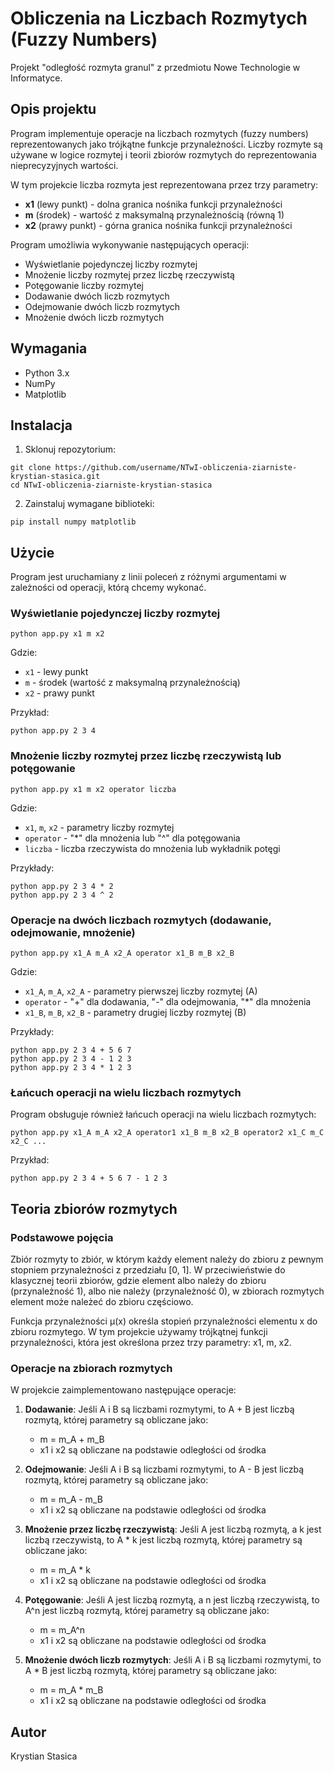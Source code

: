 # Obliczenia na Liczbach Rozmytych (Fuzzy Numbers)

Projekt "odległość rozmyta granul" z przedmiotu Nowe Technologie w Informatyce.

## Opis projektu

Program implementuje operacje na liczbach rozmytych (fuzzy numbers) reprezentowanych jako trójkątne funkcje przynależności. Liczby rozmyte są używane w logice rozmytej i teorii zbiorów rozmytych do reprezentowania nieprecyzyjnych wartości.

W tym projekcie liczba rozmyta jest reprezentowana przez trzy parametry:
- **x1** (lewy punkt) - dolna granica nośnika funkcji przynależności
- **m** (środek) - wartość z maksymalną przynależnością (równą 1)
- **x2** (prawy punkt) - górna granica nośnika funkcji przynależności

Program umożliwia wykonywanie następujących operacji:
- Wyświetlanie pojedynczej liczby rozmytej
- Mnożenie liczby rozmytej przez liczbę rzeczywistą
- Potęgowanie liczby rozmytej
- Dodawanie dwóch liczb rozmytych
- Odejmowanie dwóch liczb rozmytych
- Mnożenie dwóch liczb rozmytych

## Wymagania

- Python 3.x
- NumPy
- Matplotlib

## Instalacja

1. Sklonuj repozytorium:
```
git clone https://github.com/username/NTwI-obliczenia-ziarniste-krystian-stasica.git
cd NTwI-obliczenia-ziarniste-krystian-stasica
```

2. Zainstaluj wymagane biblioteki:
```
pip install numpy matplotlib
```

## Użycie

Program jest uruchamiany z linii poleceń z różnymi argumentami w zależności od operacji, którą chcemy wykonać.

### Wyświetlanie pojedynczej liczby rozmytej

```
python app.py x1 m x2
```

Gdzie:
- `x1` - lewy punkt
- `m` - środek (wartość z maksymalną przynależnością)
- `x2` - prawy punkt

Przykład:
```
python app.py 2 3 4
```

### Mnożenie liczby rozmytej przez liczbę rzeczywistą lub potęgowanie

```
python app.py x1 m x2 operator liczba
```

Gdzie:
- `x1`, `m`, `x2` - parametry liczby rozmytej
- `operator` - "*" dla mnożenia lub "^" dla potęgowania
- `liczba` - liczba rzeczywista do mnożenia lub wykładnik potęgi

Przykłady:
```
python app.py 2 3 4 * 2
python app.py 2 3 4 ^ 2
```

### Operacje na dwóch liczbach rozmytych (dodawanie, odejmowanie, mnożenie)

```
python app.py x1_A m_A x2_A operator x1_B m_B x2_B
```

Gdzie:
- `x1_A`, `m_A`, `x2_A` - parametry pierwszej liczby rozmytej (A)
- `operator` - "+" dla dodawania, "-" dla odejmowania, "*" dla mnożenia
- `x1_B`, `m_B`, `x2_B` - parametry drugiej liczby rozmytej (B)

Przykłady:
```
python app.py 2 3 4 + 5 6 7
python app.py 2 3 4 - 1 2 3
python app.py 2 3 4 * 1 2 3
```

### Łańcuch operacji na wielu liczbach rozmytych

Program obsługuje również łańcuch operacji na wielu liczbach rozmytych:

```
python app.py x1_A m_A x2_A operator1 x1_B m_B x2_B operator2 x1_C m_C x2_C ...
```

Przykład:
```
python app.py 2 3 4 + 5 6 7 - 1 2 3
```

## Teoria zbiorów rozmytych

### Podstawowe pojęcia

Zbiór rozmyty to zbiór, w którym każdy element należy do zbioru z pewnym stopniem przynależności z przedziału [0, 1]. W przeciwieństwie do klasycznej teorii zbiorów, gdzie element albo należy do zbioru (przynależność 1), albo nie należy (przynależność 0), w zbiorach rozmytych element może należeć do zbioru częściowo.

Funkcja przynależności μ(x) określa stopień przynależności elementu x do zbioru rozmytego. W tym projekcie używamy trójkątnej funkcji przynależności, która jest określona przez trzy parametry: x1, m, x2.

### Operacje na zbiorach rozmytych

W projekcie zaimplementowano następujące operacje:

1. **Dodawanie**: Jeśli A i B są liczbami rozmytymi, to A + B jest liczbą rozmytą, której parametry są obliczane jako:
   - m = m_A + m_B
   - x1 i x2 są obliczane na podstawie odległości od środka

2. **Odejmowanie**: Jeśli A i B są liczbami rozmytymi, to A - B jest liczbą rozmytą, której parametry są obliczane jako:
   - m = m_A - m_B
   - x1 i x2 są obliczane na podstawie odległości od środka

3. **Mnożenie przez liczbę rzeczywistą**: Jeśli A jest liczbą rozmytą, a k jest liczbą rzeczywistą, to A * k jest liczbą rozmytą, której parametry są obliczane jako:
   - m = m_A * k
   - x1 i x2 są obliczane na podstawie odległości od środka

4. **Potęgowanie**: Jeśli A jest liczbą rozmytą, a n jest liczbą rzeczywistą, to A^n jest liczbą rozmytą, której parametry są obliczane jako:
   - m = m_A^n
   - x1 i x2 są obliczane na podstawie odległości od środka

5. **Mnożenie dwóch liczb rozmytych**: Jeśli A i B są liczbami rozmytymi, to A * B jest liczbą rozmytą, której parametry są obliczane jako:
   - m = m_A * m_B
   - x1 i x2 są obliczane na podstawie odległości od środka

## Autor

Krystian Stasica

